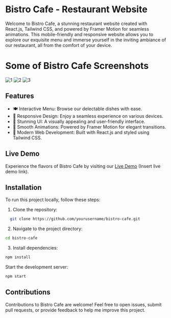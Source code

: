 # Bistro Cafe - Restaurant Website

Welcome to Bistro Cafe, a stunning restaurant website created with React.js, Tailwind CSS, and powered by Framer Motion for seamless animations. This mobile-friendly and responsive website allows you to explore our exquisite menu and immerse yourself in the inviting ambiance of our restaurant, all from the comfort of your device.

# Some of Bistro Cafe Screenshots
![1](https://github.com/Khalidur-sujon/Bistro-Cafe/assets/99888997/f37406a8-f2e6-4fa3-b824-064675c3a12c)
![2](https://github.com/Khalidur-sujon/Bistro-Cafe/assets/99888997/76ebcf23-0f7b-4688-8c7f-0bc640609ba6)
![3](https://github.com/Khalidur-sujon/Bistro-Cafe/assets/99888997/f9ba45ce-49a6-4165-b175-2f75ecd42f59)






## Features

- 🍽️ Interactive Menu: Browse our delectable dishes with ease.
- 📱 Responsive Design: Enjoy a seamless experience on various devices.
- 🎨 Stunning UI: A visually appealing and user-friendly interface.
- 🌟 Smooth Animations: Powered by Framer Motion for elegant transitions.
- 🚀 Modern Web Development: Built with React.js and styled using Tailwind CSS.

## Live Demo

Experience the flavors of Bistro Cafe by visiting our [Live Demo](#) (Insert live demo link).

## Installation

To run this project locally, follow these steps:

1. Clone the repository:

 ```bash
   git clone https://github.com/yourusername/bistro-cafe.git
   ```

2. Navigate to the project directory:

```bash
cd bistro-cafe
```
3. Install dependencies:

```bash
npm install
```
Start the development server:

```bash
npm start
```
## Contributions

Contributions to Bistro Cafe are welcome! Feel free to open issues, submit pull requests, or provide feedback to help me improve this project.
